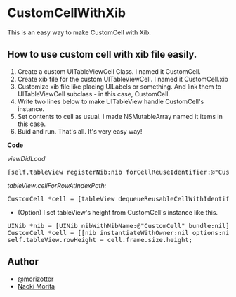 CustomCellWithXib
=================

This is an easy way to make CustomCell with Xib.

How to use custom cell with xib file easily.
---------------------------------------------

1. Create a custom UITableViewCell Class. I named it CustomCell.
2. Create xib file for the custom UITableViewCell. I named it CustomCell.xib
3. Customize xib file like placing UILabels or something. And link them to UITableViewCell subclass - in this case, CustomCell.
4. Write two lines below to make UITableView handle CustomCell's instance.
5. Set contents to cell as usual. I made NSMutableArray named it items in this case.
6. Buid and run. That's all. It's very easy way!

**Code**

_viewDidLoad_
<pre>
[self.tableView registerNib:nib forCellReuseIdentifier:@"CustomCell"];
</pre>

_tableView:cellForRowAtIndexPath:_
<pre>
CustomCell *cell = [tableView dequeueReusableCellWithIdentifier:@"CustomCell"];
</pre>

* (Option) I set tableView's height from CustomCell's instance like this.

<pre>
UINib *nib = [UINib nibWithNibName:@"CustomCell" bundle:nil];  
CustomCell *cell = [[nib instantiateWithOwner:nil options:nil]   objectAtIndex:0];
self.tableView.rowHeight = cell.frame.size.height;
</pre>
 


Author
------

* [@morizotter](http://morizotter.com)
* [Naoki Morita](http://facebook.com/morizotter/)